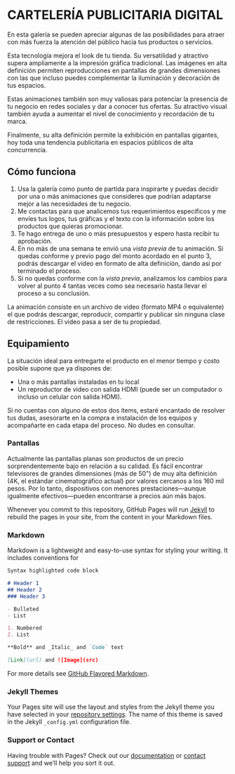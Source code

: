# CARTELERÍA PUBLICITARIA DIGITAL

En esta galería se pueden apreciar algunas de las posibilidades para atraer con más fuerza la atención del público hacia tus productos o servicios. 

Esta tecnología mejora el look de tu tienda. Su versatilidad y atractivo supera ampliamente a la impresión gráfica tradicional. Las imágenes en alta definición permiten reproducciones en pantallas de grandes dimensiones con las que incluso puedes complementar la iluminación y decoración de tus espacios.

Estas animaciones también son muy valiosas para potenciar la presencia de tu negocio en redes sociales y dar a conocer tus ofertas. Su atractivo visual también ayuda a aumentar el nivel de conocimiento y recordación de tu marca.

Finalmente, su alta definición permite la exhibición en pantallas gigantes, hoy toda una tendencia publicitaria en espacios públicos de alta concurrencia. 

## Cómo funciona
1. Usa la galería como punto de partida para inspirarte y puedas decidir por una o más animaciones que consideres que podrían adaptarse mejor a las necesidades de tu negocio.
2. Me contactas para que analicemos tus requerimientos específicos y me envíes tus logos, tus gráficas y el texto con la información sobre los productos que quieras promocionar.
3. Te hago entrega de uno o más presupuestos y espero hasta recibir tu aprobación.
4. En no más de una semana te envíó una _vista previa_ de tu animación. Si quedas conforme y previo pago del monto acordado en el punto 3, podrás descargar el video en formato de alta definición, dando así por terminado el proceso.
5. Si no quedas conforme con la _vista previa_, analizamos los cambios para volver al punto 4 tantas veces como sea necesario hasta llevar el proceso a su conclusión.

La animación consiste en un archivo de video (formato MP4 o equivalente) el que podrás descargar, reproducir, compartir y publicar sin ninguna clase de restricciones. El video pasa a ser de tu propiedad.

## Equipamiento
La situación ideal para entregarte el producto en el menor tiempo y costo posible supone que ya dispones de:
- Una o más pantallas instaladas en tu local
- Un reproductor de video con salida HDMI (puede ser un computador o incluso un celular con salida HDMI).

Si no cuentas con alguno de estos dos ítems, estaré encantado de resolver tus dudas, asesorarte en la compra e instalación de los equipos y acompañarte en cada etapa del proceso. No dudes en consultar. 

### Pantallas
Actualmente las pantallas planas son productos de un precio sorprendentemente bajo en relación a su calidad. Es fácil encontrar televisores de grandes dimensiones (más de 50") de muy alta definición (4K, el estándar cinematográfico actual) por valores cercanos a los 160 mil pesos. Por lo tanto, dispositivos con menores prestaciones—aunque igualmente efectivos—pueden encontrarse a precios aún más bajos.




Whenever you commit to this repository, GitHub Pages will run [Jekyll](https://jekyllrb.com/) to rebuild the pages in your site, from the content in your Markdown files.

### Markdown

Markdown is a lightweight and easy-to-use syntax for styling your writing. It includes conventions for

```markdown
Syntax highlighted code block

# Header 1
## Header 2
### Header 3

- Bulleted
- List

1. Numbered
2. List

**Bold** and _Italic_ and `Code` text

[Link](url) and ![Image](src)
```

For more details see [GitHub Flavored Markdown](https://guides.github.com/features/mastering-markdown/).

### Jekyll Themes

Your Pages site will use the layout and styles from the Jekyll theme you have selected in your [repository settings](https://github.com/cbriones/motiongraphics/settings). The name of this theme is saved in the Jekyll `_config.yml` configuration file.

### Support or Contact

Having trouble with Pages? Check out our [documentation](https://help.github.com/categories/github-pages-basics/) or [contact support](https://github.com/contact) and we’ll help you sort it out.
